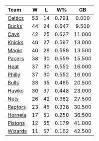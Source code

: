 | Team                            |  W  |  L  |  W%   |   GB   |
|:--------------------------------|:---:|:---:|:-----:|:------:|
| [Celtics](/r/bostonceltics)     | 53  | 14  | 0.791 | 0.000  |
| [Bucks](/r/MkeBucks)            | 44  | 24  | 0.647 | 9.500  |
| [Cavs](/r/clevelandcavs)        | 42  | 25  | 0.627 | 11.000 |
| [Knicks](/r/NYKnicks)           | 40  | 27  | 0.597 | 13.000 |
| [Magic](/r/OrlandoMagic)        | 40  | 28  | 0.588 | 13.500 |
| [Pacers](/r/pacers)             | 38  | 30  | 0.559 | 15.500 |
| [Heat](/r/heat)                 | 37  | 30  | 0.552 | 16.000 |
| [Philly](/r/sixers)             | 37  | 30  | 0.552 | 16.000 |
| [Bulls](/r/chicagobulls)        | 33  | 35  | 0.485 | 20.500 |
| [Hawks](/r/AtlantaHawks)        | 30  | 37  | 0.448 | 23.000 |
| [Nets](/r/GoNets)               | 26  | 42  | 0.382 | 27.500 |
| [Raptors](/r/torontoraptors)    | 23  | 45  | 0.338 | 30.500 |
| [Hornets](/r/CharlotteHornets)  | 17  | 51  | 0.250 | 36.500 |
| [Pistons](/r/DetroitPistons)    | 12  | 55  | 0.179 | 41.000 |
| [Wizards](/r/washingtonwizards) | 11  | 57  | 0.162 | 42.500 |